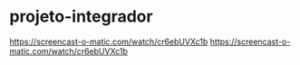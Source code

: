 # projeto-integrador
https://screencast-o-matic.com/watch/cr6ebUVXc1b
https://screencast-o-matic.com/watch/cr6ebUVXc1b
